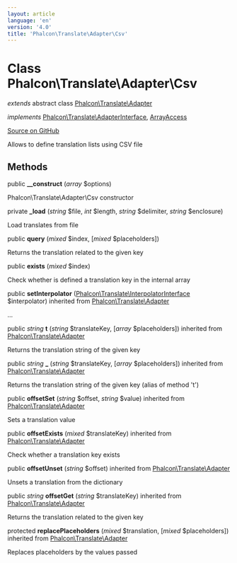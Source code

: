 ```yaml
---
layout: article
language: 'en'
version: '4.0'
title: 'Phalcon\Translate\Adapter\Csv'
---
```

# Class **Phalcon\Translate\Adapter\Csv**

*extends* abstract class [Phalcon\Translate\Adapter](/4.0/en/api/Phalcon_Translate_Adapter)

*implements* [Phalcon\Translate\AdapterInterface](/4.0/en/api/Phalcon_Translate_AdapterInterface), [ArrayAccess](http://php.net/manual/en/class.arrayaccess.php)

<a href="https://github.com/phalcon/cphalcon/tree/v4.0.0/phalcon/translate/adapter/csv.zep" class="btn btn-default btn-sm">Source on GitHub</a>

Allows to define translation lists using CSV file


## Methods
public  **__construct** (*array* $options)

Phalcon\Translate\Adapter\Csv constructor



private  **_load** (*string* $file, *int* $length, *string* $delimiter, *string* $enclosure)

Load translates from file



public  **query** (*mixed* $index, [*mixed* $placeholders])

Returns the translation related to the given key



public  **exists** (*mixed* $index)

Check whether is defined a translation key in the internal array



public  **setInterpolator** ([Phalcon\Translate\InterpolatorInterface](/4.0/en/api/Phalcon_Translate_InterpolatorInterface) $interpolator) inherited from [Phalcon\Translate\Adapter](/4.0/en/api/Phalcon_Translate_Adapter)

...


public *string* **t** (*string* $translateKey, [*array* $placeholders]) inherited from [Phalcon\Translate\Adapter](/4.0/en/api/Phalcon_Translate_Adapter)

Returns the translation string of the given key



public *string* **_** (*string* $translateKey, [*array* $placeholders]) inherited from [Phalcon\Translate\Adapter](/4.0/en/api/Phalcon_Translate_Adapter)

Returns the translation string of the given key (alias of method 't')



public  **offsetSet** (*string* $offset, *string* $value) inherited from [Phalcon\Translate\Adapter](/4.0/en/api/Phalcon_Translate_Adapter)

Sets a translation value



public  **offsetExists** (*mixed* $translateKey) inherited from [Phalcon\Translate\Adapter](/4.0/en/api/Phalcon_Translate_Adapter)

Check whether a translation key exists



public  **offsetUnset** (*string* $offset) inherited from [Phalcon\Translate\Adapter](/4.0/en/api/Phalcon_Translate_Adapter)

Unsets a translation from the dictionary



public *string* **offsetGet** (*string* $translateKey) inherited from [Phalcon\Translate\Adapter](/4.0/en/api/Phalcon_Translate_Adapter)

Returns the translation related to the given key



protected  **replacePlaceholders** (*mixed* $translation, [*mixed* $placeholders]) inherited from [Phalcon\Translate\Adapter](/4.0/en/api/Phalcon_Translate_Adapter)

Replaces placeholders by the values passed



